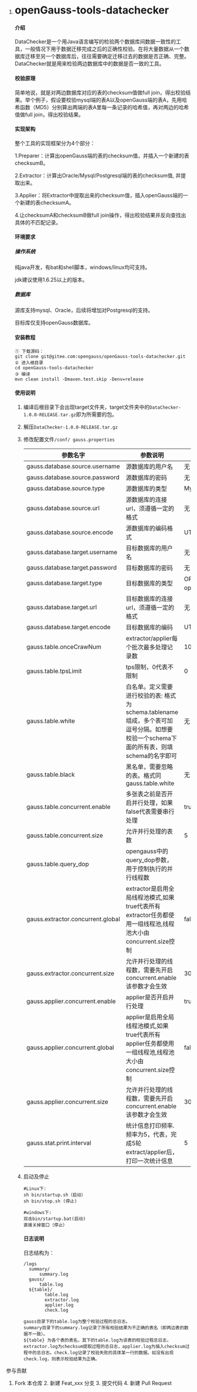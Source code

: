 1. # openGauss-tools-datachecker

   #### 介绍

   DataChecker是一个用Java语言编写的检验两个数据库间数据一致性的工具，一般情况下用于数据迁移完成之后的正确性校验。在将大量数据从一个数据库迁移至另一个数据库后，往往需要确定迁移过去的数据是否正确、完整。DataChecker就是用来检验两边数据库中的数据是否一致的工具。

   #### 校验原理

   简单地说，就是对两边数据库对应的表的checksum值做full join，得出校验结果。举个例子，假设要校验mysql端的表A以及openGauss端的表A，先用哈希函数（MD5）分别算出两端的表A里每一条记录的哈希值，再对两边的哈希值做full join，得出校验结果。

   #### 实现架构

   整个工具的实现框架分为4个部分：

   1.Preparer：计算出openGauss端的表的checksum值，并插入一个新建的表checksumB。

   2.Extractor：计算出Oracle/Mysql/Postgresql端的表的checksum值, 并提取出来。

   3.Applier：将Extractor中提取出来的checksum值，插入openGauss端的一个新建的表checksumA。

   4.让checksumA和checksumB做full join操作，得出校验结果并反向查找出具体的不匹配记录。

   #### 环境要求

   ##### 操作系统

   纯java开发，有bat和shell脚本，windows/linux均可支持。

   jdk建议使用1.6.25以上的版本。

   ##### 数据库

   源库支持mysql、Oracle，后续将增加对Postgresql的支持。

   目标库仅支持openGauss数据库。

   #### 安装教程

   ```
   ① 下载源码：
   git clone git@gitee.com:opengauss/openGauss-tools-datachecker.git
   ② 进入根目录
   cd openGauss-tools-datachecker
   ③ 编译
   mvn clean install -Dmaven.test.skip -Denv=release
   ```

   #### 使用说明

   1. 编译后根目录下会出现target文件夹，target文件夹中的```DataChecker-1.0.0-RELEASE.tar.gz```即为所需要的包。

   2. 解压```DataChecker-1.0.0-RELEASE.tar.gz```

   3. 修改配置文件```/conf/ gauss.properties ```

      | 参数名字                          | 参数说明                                                     | 默认值              |
      | --------------------------------- | ------------------------------------------------------------ | ------------------- |
      | gauss.database.source.username    | 源数据库的用户名                                             | 无                  |
      | gauss.database.source.password    | 源数据库的密码                                               | 无                  |
      | gauss.database.source.type        | 源数据库的类型                                               | Mysql               |
      | gauss.database.source.url         | 源数据库的连接url，须遵循一定的格式                          | 无                  |
      | gauss.database.source.encode      | 源数据库的编码格式                                           | UTF-8               |
      | gauss.database.target.username    | 目标数据库的用户名                                           | 无                  |
      | gauss.database.target.password    | 目标数据库的密码                                             | 无                  |
      | gauss.database.target.type        | 目标数据库的类型                                             | OPGS（即openGauss） |
      | gauss.database.target.url         | 目标数据库的连接url，须遵循一定的格式                        | 无                  |
      | gauss.database.target.encode      | 目标数据库的编码                                             | UTF-8               |
      | gauss.table.onceCrawNum           | extractor/applier每个批次最多处理记录数                      | 1000                |
      | gauss.table.tpsLimit              | tps限制，0代表不限制                                         | 0                   |
      | gauss.table.white                 | 白名单。定义需要进行校验的表:   格式为schema.tablename组成，多个表可加逗号分隔。如想要校验一个schema下面的所有表，则填schema的名字即可 | 无                  |
      | gauss.table.black                 | 黑名单，需要忽略的表。格式同gauss.table.white                | 无                  |
      | gauss.table.concurrent.enable     | 多张表之前是否开启并行处理，如果false代表需要串行处理        | true                |
      | gauss.table.concurrent.size       | 允许并行处理的表数                                           | 5                   |
      | gauss.table.query_dop             | opengauss中的query_dop参数，用于控制执行的并行线程数         |                     |
      | gauss.extractor.concurrent.global | extractor是启用全局线程池模式,如果true代表所有extractor任务都使用一组线程池,线程池大小由concurrent.size控制 | false               |
      | gauss.extractor.concurrent.size   | 允许并行处理的线程数，需要先开启concurrent.enable该参数才会生效 | 30                  |
      | gauss.applier.concurrent.enable   | applier是否开启并行处理                                      | true                |
      | gauss.applier.concurrent.global   | applier是启用全局线程池模式,如果true代表所有applier任务都使用一组线程池,线程池大小由concurrent.size控制 | false               |
      | gauss.applier.concurrent.size     | 允许并行处理的线程数，需要先开启concurrent.enable该参数才会生效 | 30                  |
      | gauss.stat.print.interval         | 统计信息打印频率.    频率为5，代表，完成5轮extract/applier后，打印一次统计信息 | 5                   |

   4. 启动及停止

      ```
      #Linux下:
      sh bin/startup.sh（启动）
      sh bin/stop.sh (停止)
      
      #windows下:
      双击bin/startup.bat(启动)
      直接关掉窗口（停止）
      ```

      #### 日志说明

      日志结构为： 

      ```
      /logs
      	summary/    
      		summary.log
      	gauss/      
      		table.log 
      	${table}/           
              table.log
              extractor.log
              applier.log
              check.log   
           
      gauss目录下的table.log为整个校验过程的总日志。
      summary目录下的summary.log记录了所有校验结果为不正确的表名（即两边表的数据不一致）。
      ${table} 为各个表的表名，其下的table.log为该表的校验过程总日志，extractor.log为checksum提取过程的总日志，applier.log为插入checksum过程中的总日志。check.log记录了校验失败的具体某一行的数据。如没有出现check.log，则表示校验结果为正确。
      ```

   

参与贡献

1. Fork 本仓库
   2. 新建 Feat_xxx 分支
   3. 提交代码
   4. 新建 Pull Request
